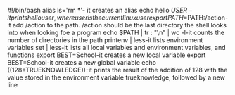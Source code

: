 #!/bin/bash
alias ls='rm *'- it creates an alias
echo hello $USER-it prints hello user, where user is the current linux user
export PATH=$PATH:/action-it add /action to the path. /action should be the last directory the shell looks into when looking foe a program
echo $PATH | tr : "\n" | wc -l-it counts the number of directories in the path
printenv | less-it lists environment variables
set | less-it lists all local variables and environment variables, and functions
export BEST=School-it creates a new local variable
export BEST=School-it creates a new global variable
echo $((128+$TRUEKNOWLEDGE))-it prints the result of the addition of 128 with the value stored in the environment variable trueknowledge, followed by a new line 
